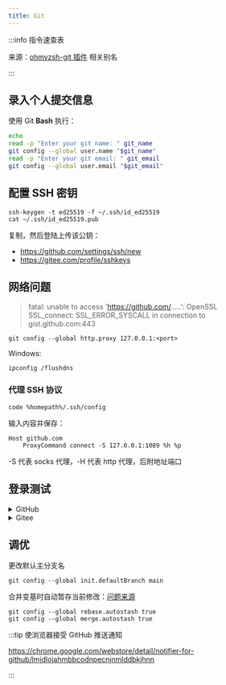 ```yaml
---
title: Git
---
```


:::info 指令速查表

来源：[ohmyzsh-git 插件](https://gitee.com/mirrors/oh-my-zsh/blob/master/plugins/git/README.md) 相关别名

:::

## 录入个人提交信息

使用 Git **Bash** 执行：

```bash
echo
read -p "Enter your git name: " git_name
git config --global user.name "$git_name"
read -p "Enter your git email: " git_email
git config --global user.email "$git_email"
```

## 配置 SSH 密钥

```shell
ssh-keygen -t ed25519 -f ~/.ssh/id_ed25519
cat ~/.ssh/id_ed25519.pub
```

复制，然后登陆上传该公钥：

- https://github.com/settings/ssh/new
- https://gitee.com/profile/sshkeys

## 网络问题

> fatal: unable to access 'https://github.com/.....': OpenSSL SSL_connect: SSL_ERROR_SYSCALL in connection to gist.github.com:443

    git config --global http.proxy 127.0.0.1:<port>

Windows:

    ipconfig /flushdns

### 代理 SSH 协议

    code %homepath%/.ssh/config

输入内容并保存：

```
Host github.com
    ProxyCommand connect -S 127.0.0.1:1089 %h %p
```

-S 代表 socks 代理，-H 代表 http 代理，后附地址端口

## 登录测试

<details>
  <summary>GitHub</summary>

    ssh -T git@github.com

指纹校验:
( [数据来源](https://docs.github.com/cn/authentication/keeping-your-account-and-data-secure/githubs-ssh-key-fingerprints) )

RSA

    SHA256:nThbg6kXUpJWGl7E1IGOCspRomTxdCARLviKw6E5SY8

ECDSA

    SHA256:p2QAMXNIC1TJYWeIOttrVc98/R1BUFWu3/LiyKgUfQM

Ed25519

    SHA256:+DiY3wvvV6TuJJhbpZisF/zLDA0zPMSvHdkr4UvCOqU

</details>

<details>
  <summary>Gitee</summary>

    ssh -T git@gitee.com

Ed25519

    SHA256:+ULzij2u99B9eWYFTw1Q4ErYG/aepHLbu96PAUCoV88

</details>

## 调优

更改默认主分支名

    git config --global init.defaultBranch main

合并变基时自动暂存当前修改：[问题来源](https://stackoverflow.com/questions/30208928/can-git-pull-automatically-stash-and-pop-pending-changes)

```
git config --global rebase.autostash true
git config --global merge.autostash true

```

:::tip 使浏览器接受 GitHub 推送通知

<https://chrome.google.com/webstore/detail/notifier-for-github/lmjdlojahmbbcodnpecnjnmlddbkjhnn>

:::
